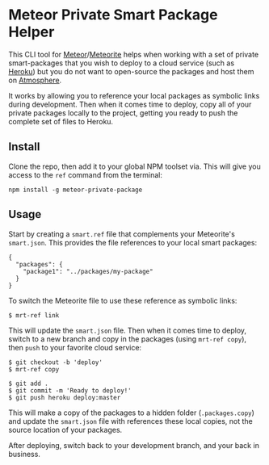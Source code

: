 # Meteor Private Smart Package Helper

This CLI tool for [Meteor](http://meteor.com/)/[Meteorite](http://oortcloud.github.com/meteorite/)
helps when working with a set of private smart-packages
that you wish to deploy to a cloud service
(such as [Heroku](https://github.com/oortcloud/heroku-buildpack-meteorite))
but you do not want to open-source the packages and host them
on [Atmosphere](https://atmosphere.meteor.com/).

It works by allowing you to reference your local packages as symbolic links during development.
Then when it comes time to deploy, copy all of your private packages locally to the
project, getting you ready to push the complete set of files to Heroku.


## Install

Clone the repo, then add it to your global NPM toolset via.
This will give you access to the `ref` command from the terminal:

    npm install -g meteor-private-package


## Usage

Start by creating a `smart.ref` file that complements your Meteorite's `smart.json`.
This provides the file references to your local smart packages:

    {
      "packages": {
        "package1": "../packages/my-package"
      }
    }

To switch the Meteorite file to use these reference as symbolic links:

    $ mrt-ref link

This will update the `smart.json` file.  Then when it comes time to deploy, switch to a new branch
and copy in the packages (using `mrt-ref copy`), then `push` to your favorite cloud service:

    $ git checkout -b 'deploy'
    $ mrt-ref copy

    $ git add .
    $ git commit -m 'Ready to deploy!'
    $ git push heroku deploy:master

This will make a copy of the packages to a hidden folder (`.packages.copy`) and update the `smart.json` file
with references these local copies, not the source location of your packages.

After deploying, switch back to your development branch, and your back in business.





